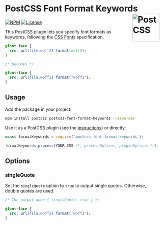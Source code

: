 # PostCSS Font Format Keywords [<img src="https://api.postcss.org/logo.svg" alt="PostCSS" width="90" height="90" align="right">](https://github.com/postcss/postcss)

[![NPM](https://img.shields.io/npm/v/postcss-font-format-keywords.svg)](https://www.npmjs.com/package/postcss-font-format-keywords)
[![License](https://img.shields.io/npm/l/postcss-font-format-keywords.svg)](LICENSE)

This PostCSS plugin lets you specify font formats as keywords, following the
[CSS Fonts](https://drafts.csswg.org/css-fonts-4/#font-format-values)
specification.

```css
@font-face {
  src: url(file.woff2) format(woff2);
}

/* becomes */

@font-face {
  src: url(file.woff2) format("woff2");
}
```

## Usage

Add the package in your project:

```sh
npm install postcss postcss-font-format-keywords --save-dev
```

Use it as a PostCSS plugin
(see the [instructions](https://github.com/postcss/postcss#usage))
or directly:

```js
const formatKeywords = require('postcss-font-format-keywords');

formatKeywords.process(YOUR_CSS /*, processOptions, pluginOptions */);
```

## Options

### singleQuote

Set the `singleQuote` option to `true` to output single quotes.
Otherwise, double quotes are used.

```css
/* The output when { singleQuote: true } */

@font-face {
  src: url(file.woff2) format('woff2');
}
```
